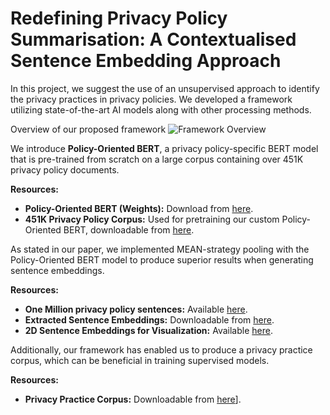 
# Redefining Privacy Policy Summarisation: A Contextualised Sentence Embedding Approach

In this project, we suggest the use of an unsupervised approach to identify the privacy practices in privacy policies. We developed a framework utilizing state-of-the-art AI models along with other processing methods.

Overview of our proposed framework
![Framework Overview](https://github.com/Mrhamry/UnsupervisedFramework/assets/31767656/14b1dd88-7383-4185-8636-281d2cc33869)


We introduce **Policy-Oriented BERT**, a privacy policy-specific BERT model that is pre-trained from scratch on a large corpus containing over 451K privacy policy documents.

**Resources:**
- **Policy-Oriented BERT (Weights):** Download from [here](insert-link).
- **451K Privacy Policy Corpus:** Used for pretraining our custom Policy-Oriented BERT, downloadable from [here](insert-link).

As stated in our paper, we implemented MEAN-strategy pooling with the Policy-Oriented BERT model to produce superior results when generating sentence embeddings.

**Resources:**
- **One Million privacy policy sentences:** Available [here](insert-link).
- **Extracted Sentence Embeddings:** Downloadable from [here](insert-link).
- **2D Sentence Embeddings for Visualization:** Available [here](insert-link).

 Additionally, our framework has enabled us to produce a privacy practice corpus, which can be beneficial in training supervised models.

**Resources:**

- **Privacy Practice Corpus:** Downloadable from [here]([(https://livewarwickac-my.sharepoint.com/:u:/g/personal/u1490553_live_warwick_ac_uk/ESbkLJztlCVOsfpD9CklZdoBA9_1jF-d4H_KWnQywSoGWw?e=T8cX06)https://livewarwickac-my.sharepoint.com/:u:/g/personal/u1490553_live_warwick_ac_uk/ESbkLJztlCVOsfpD9CklZdoBA9_1jF-d4H_KWnQywSoGWw?e=T8cX06)].
